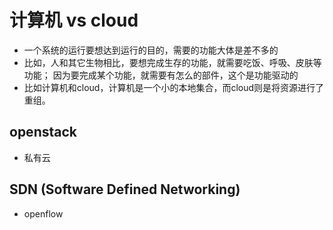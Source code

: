 # 计算机 vs cloud
* 一个系统的运行要想达到运行的目的，需要的功能大体是差不多的
* 比如，人和其它生物相比，要想完成生存的功能，就需要吃饭、呼吸、皮肤等功能； 因为要完成某个功能，就需要有怎么的部件，这个是功能驱动的
* 比如计算机和cloud，计算机是一个小的本地集合，而cloud则是将资源进行了重组。


## openstack
* 私有云

## SDN (Software Defined Networking)
* openflow